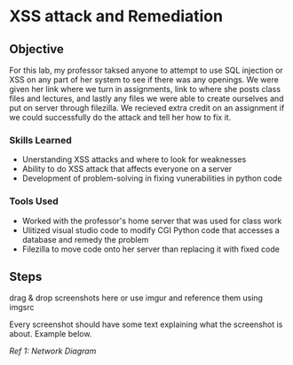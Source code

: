 # XSS attack and Remediation

## Objective
For this lab, my professor taksed anyone to attempt to use SQL injection or XSS on any part of her system to see if there was any openings. We were given her link where we turn in assignments, link to where she posts class files and lectures, and lastly any files we were able to create ourselves and put on server through filezilla. We recieved extra credit on an assignment if we could successfully do the attack and tell her how to fix it. 

### Skills Learned

- Unerstanding XSS attacks and where to look for weaknesses
- Ability to do XSS attack that affects everyone on a server
- Development of problem-solving in fixing vunerabilities in python code
  
### Tools Used

- Worked with the professor's home server that was used for class work
- Ulitized visual studio code to modify CGI Python code that accesses a database and remedy the problem
- Filezilla to move code onto her server than replacing it with fixed code


## Steps
drag & drop screenshots here or use imgur and reference them using imgsrc

Every screenshot should have some text explaining what the screenshot is about.
Example below.

*Ref 1: Network Diagram*
